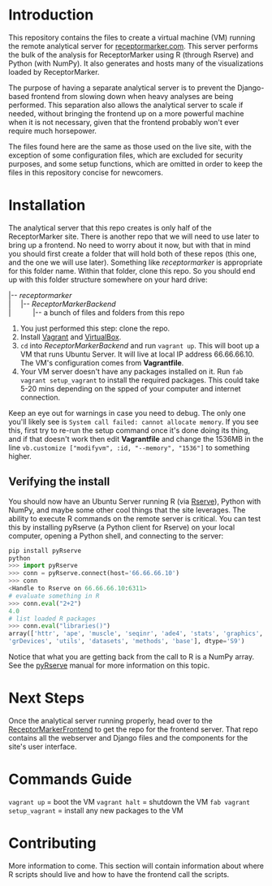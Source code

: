 Introduction
============
This repository contains the files to create a virtual machine (VM) running the
remote analytical server for [receptormarker.com][rm]. This server performs the
bulk of the analysis for ReceptorMarker using R (through Rserve) and Python
(with NumPy). It also generates and hosts many of the visualizations loaded by
ReceptorMarker.

The purpose of having a separate analytical server is to prevent the
Django-based frontend from slowing down when heavy analyses are being performed.
This separation also allows the analytical server to scale if needed, without
bringing the frontend up on a more powerful machine when it is not necessary,
given that the frontend probably won't ever require much horsepower.

The files found here are the same as those used on the live site, with the
exception of some configuration files, which are excluded for security purposes,
and some setup functions, which are omitted in order to keep the files in this
repository concise for newcomers.

[rm]: http://receptormarker.com "ReceptorMarker Homepage"

Installation
============
The analytical server that this repo creates is only half of the ReceptorMarker
site. There is another repo that we will need to use later to bring up a
frontend. No need to worry about it now, but with that in mind you should first
create a folder that will hold both of these repos (this one, and the one we
will use later). Something like *receptormarker* is appropriate for this folder
name. Within that folder, clone this repo. So you should end up with this folder
structure somewhere on your hard drive:    

|-- *receptormarker*  
| &nbsp;&nbsp;&nbsp;
    |-- *ReceptorMarkerBackend*  
| &nbsp;&nbsp;&nbsp;&nbsp;&nbsp;&nbsp;&nbsp;&nbsp;&nbsp;
        |-- a bunch of files and folders from this repo

1. You just performed this step: clone the repo.  
2. Install [Vagrant][vag] and [VirtualBox][vb].
2. `cd` into *ReceptorMarkerBackend* and run `vagrant up`. This will boot up a
   VM that runs Ubuntu Server. It will live at local IP address 66.66.66.10. The
VM's configuration comes from **Vagrantfile**.
3. Your VM server doesn't have any packages installed on it. Run `fab
vagrant setup_vagrant` to install the required packages. This could take 5-20
mins depending on the spped of your computer and internet connection.  

Keep an eye out for warnings in case you need to debug. The only one you'll
likely see is `System call failed: cannot allocate memory`. If you see this,
first try to re-run the setup command once it's done doing its thing, and if
that doesn't work then edit **Vagrantfile** and change the 1536MB in the line
`vb.customize ["modifyvm", :id, "--memory", "1536"]` to something higher. 

[vag]: https://www.vagrantup.com/downloads.html "VagrantUp Downloads"
[vb]: https://www.virtualbox.org/wiki/Downloads "VirtualBox Downloads"

## Verifying the install
You should now have an Ubuntu Server running R (via [Rserve][rs]), Python with
NumPy, and maybe some other cool things that the site leverages. The ability to
execute R commands on the remote server is critical. You can test this by
installing pyRserve (a Python client for Rserve) on your local computer, opening
a Python shell, and connecting to the server:  
```python
pip install pyRserve  
python  
>>> import pyRserve    
>>> conn = pyRserve.connect(host='66.66.66.10')  
>>> conn  
<Handle to Rserve on 66.66.66.10:6311>  
# evaluate something in R  
>>> conn.eval("2+2")  
4.0  
# list loaded R packages  
>>> conn.eval("libraries()")  
array(['httr', 'ape', 'muscle', 'seqinr', 'ade4', 'stats', 'graphics',
'grDevices', 'utils', 'datasets', 'methods', 'base'], dtype='S9')
```

Notice that what you are getting back from the call to R is a NumPy array. See
the [pyRserve][pyr] manual for more information on this topic.

[rs]: http://www.rforge.net/Rserve/ "Rserve - TCP/IP server for R"
[pyr]: http://pythonhosted.org//pyRserve/ "pyRserve Documentation"

Next Steps
==========
Once the analytical server running properly, head over to the
[ReceptorMarkerFrontend][rmf] to get the repo for the frontend server. That repo
contains all the webserver and Django files and the components for the site's
user interface.

[rmf]: https://github.com/nsh87/ReceptorMarkerFrontend "ReceptorMarkerFrontend -
GitHub"

Commands Guide
==============
`vagrant up` = boot the VM
`vagrant halt` = shutdown the VM
`fab vagrant setup_vagrant` = install any new packages to the VM

Contributing
============
More information to come. This section will contain information about where R
scripts should live and how to have the frontend call the scripts.
